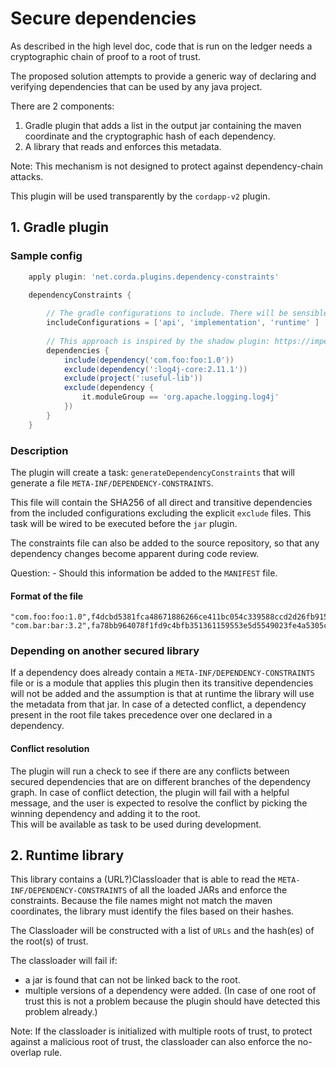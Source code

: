 # Secure dependencies 

As described in the high level doc, code that is run on the ledger needs a cryptographic chain of proof to a root of trust.

The proposed solution attempts to provide a generic way of declaring and verifying dependencies that can be used by any java project.

There are 2 components:
1. Gradle plugin that adds a list in the output jar containing the maven coordinate and the cryptographic hash of each dependency. 
2. A library that reads and enforces this metadata.
   
Note: This mechanism is not designed to protect against dependency-chain attacks.   

This plugin will be used transparently by the ``cordapp-v2`` plugin.


## 1. Gradle plugin

### Sample config 

```groovy
    apply plugin: 'net.corda.plugins.dependency-constraints'

    dependencyConstraints {
        
        // The gradle configurations to include. There will be sensible default values, so this line will typically not be necessary.
        includeConfigurations = ['api', 'implementation', 'runtime' ]
            
        // This approach is inspired by the shadow plugin: https://imperceptiblethoughts.com/shadow/configuration/dependencies/#filtering-dependencies.
        dependencies {
            include(dependency('com.foo:foo:1.0'))
            exclude(dependency(':log4j-core:2.11.1'))
            exclude(project(':useful-lib'))
            exclude(dependency {
                it.moduleGroup == 'org.apache.logging.log4j'
            })
        }       
    }   
```

### Description

The plugin will create a task: ``generateDependencyConstraints`` that will generate a file ``META-INF/DEPENDENCY-CONSTRAINTS``.
 
This file will contain the SHA256 of all direct and transitive dependencies from the included configurations excluding the explicit ``exclude`` files.
This task will be wired to be executed before the ``jar`` plugin.

The constraints file can also be added to the source repository, so that any dependency changes become apparent during code review. 

Question: - Should this information be added to the ``MANIFEST`` file.
 
#### Format of the file

```csv
"com.foo:foo:1.0",f4dcbd5381fca48671886266ce411bc054c339588ccd2d26fb91520d1835ca1a
"com.bar:bar:3.2",fa78bb964078f1fd9c4bfb351361159553e5d5549023fe4a5305c858ee5a7704
```

### Depending on another secured library

If a dependency does already contain a ``META-INF/DEPENDENCY-CONSTRAINTS`` file or is a module that applies this plugin
then its transitive dependencies will not be added and the assumption is that at runtime the library will use the metadata from that jar.
In case of a detected conflict, a dependency present in the root file takes precedence over one declared in a dependency. 


#### Conflict resolution

The plugin will run a check to see if there are any conflicts between secured dependencies that are on different branches of the dependency graph.
In case of conflict detection, the plugin will fail with a helpful message, and the user is expected to resolve the conflict by picking the winning dependency and adding it to the root.    
This will be available as task to be used during development.


## 2. Runtime library  

This library contains a (URL?)Classloader that is able to read the ``META-INF/DEPENDENCY-CONSTRAINTS`` of all the loaded JARs and enforce the constraints. 
Because the file names might not match the maven coordinates, the library must identify the files based on their hashes.

The Classloader will be constructed with a list of ``URLs`` and the hash(es) of the root(s) of trust. 

The classloader will fail if:
 - a jar is found that can not be linked back to the root.
 - multiple versions of a dependency were added. (In case of one root of trust this is not a problem because the plugin should have detected this problem already.) 


Note: If the classloader is initialized with multiple roots of trust, to protect against a malicious root of trust, the classloader can also enforce the no-overlap rule.
